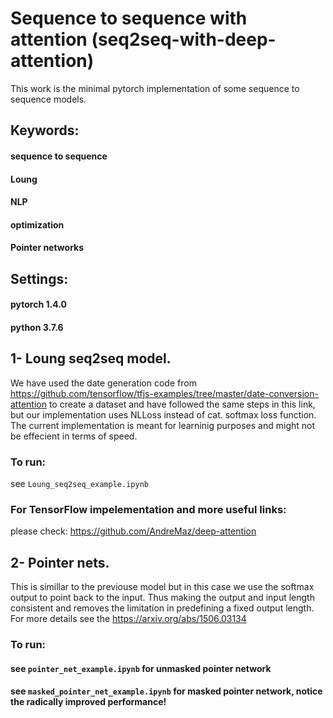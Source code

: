 # Sequence to sequence with attention (seq2seq-with-deep-attention)

This work is the minimal pytorch implementation of some sequence to sequence models.

## Keywords:
#### sequence to sequence 
#### Loung
#### NLP
#### optimization
#### Pointer networks


## Settings:
#### pytorch 1.4.0
#### python 3.7.6


## 1- Loung seq2seq model.
 We have used the date generation code from https://github.com/tensorflow/tfjs-examples/tree/master/date-conversion-attention to create a dataset and have followed the same steps in this link, but our implementation uses NLLoss instead of cat. softmax loss function. 
The current implementation is meant for learninig purposes and might not be effecient in terms of speed.

### To run:
  see `Loung_seq2seq_example.ipynb`

### For TensorFlow impelementation and more useful links:
  please check: https://github.com/AndreMaz/deep-attention


## 2- Pointer nets.
 This is simillar to the previouse model but in this case we use the softmax output to point back to the input. Thus making the output and input length consistent and removes the limitation in predefining a fixed output length. For more details see the https://arxiv.org/abs/1506.03134

 ### To run:
  #### see `pointer_net_example.ipynb` for unmasked pointer network 
  #### see  `masked_pointer_net_example.ipynb` for masked pointer network, notice the radically improved performance!



